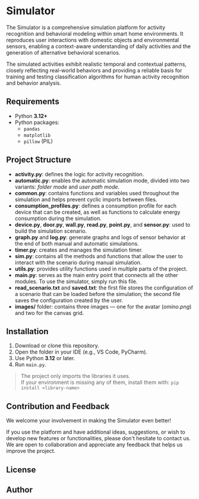 # Simulator
The Simulator is a comprehensive simulation platform for activity recognition and behavioral modeling within smart home environments.
It reproduces user interactions with domestic objects and environmental sensors, enabling a context-aware understanding of daily activities and the generation of alternative behavioral scenarios.

The simulated activities exhibit realistic temporal and contextual patterns, closely reflecting real-world behaviors and providing a reliable basis for training and testing classification algorithms for human activity recognition and behavior analysis.


## Requirements
- Python **3.12+**
- Python packages:
  - `pandas`
  - `matplotlib`
  - `pillow`  (PIL)

## Project Structure
- **activity.py**: defines the logic for activity recognition.  
- **automatic.py**: enables the automatic simulation mode, divided into two variants: *folder mode* and *user path mode*.  
- **common.py**: contains functions and variables used throughout the simulation and helps prevent cyclic imports between files.  
- **consumption_profiles.py**: defines a consumption profile for each device that can be created, as well as functions to calculate energy consumption during the simulation.  
- **device.py**, **door.py**, **wall.py**, **read.py**, **point.py**, and **sensor.py**: used to build the simulation scenario.  
- **graph.py** and **log.py**: generate graphs and logs of sensor behavior at the end of both manual and automatic simulations.  
- **timer.py**: creates and manages the simulation timer.  
- **sim.py**: contains all the methods and functions that allow the user to interact with the scenario during manual simulation.  
- **utils.py**: provides utility functions used in multiple parts of the project.  
- **main.py**: serves as the main entry point that connects all the other modules. To use the simulator, simply run this file.  
- **read_scenario.txt** and **saved.txt**: the first file stores the configuration of a scenario that can be loaded before the simulation; the second file saves the configuration created by the user.  
- **images/** folder: contains three images — one for the avatar (*omino.png*) and two for the canvas grid.

## Installation
1. Download or clone this repository.
2. Open the folder in your IDE (e.g., VS Code, PyCharm).
3. Use Python **3.12** or later.
4. Run `main.py`.

> The project only imports the libraries it uses.  
> If your environment is missing any of them, install them with:
> `pip install <library-name>`


## Contribution and Feedback
We welcome your involvement in making the Simulator even better!

If you use the platform and have additional ideas, suggestions, or wish to develop new features or functionalities, please don't hesitate to contact us. We are open to collaboration and appreciate any feedback that helps us improve the project.
## License


## Author
